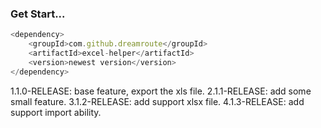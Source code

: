 ### Get Start...
``` javascript
<dependency>
    <groupId>com.github.dreamroute</groupId>
    <artifactId>excel-helper</artifactId>
    <version>newest version</version>
</dependency>
```

1.1.0-RELEASE: base feature, export the xls file.
2.1.1-RELEASE: add some small feature.
3.1.2-RELEASE: add support xlsx file.
4.1.3-RELEASE: add support import ability.
